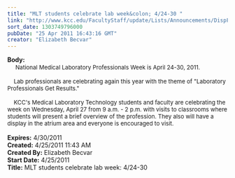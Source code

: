 ```yaml
---
title: "MLT students celebrate lab week&colon; 4/24-30 "
link: "http://www.kcc.edu/FacultyStaff/update/Lists/Announcements/DispForm.aspx?ID=245"
sort_date: 1303749796000
pubDate: "25 Apr 2011 16:43:16 GMT"
creator: "Elizabeth Becvar"
---
```


<div><b>Body:</b> <div class=ExternalClassB6820BF474FD487F9BD26446DDED672C><div> <font size=2>    National Medical Laboratory Professionals Week is April 24-30, 2011.</font></div><font size=2>
<div><br>    Lab professionals are celebrating again this year with the theme of &quot;Laboratory Professionals Get Results.&quot; </div>
<div><br>    KCC's Medical Laboratory Technology students and faculty are celebrating the week on Wednesday, April 27 from 9 a.m. - 2 p.m. with visits to classrooms where students will present a brief overview of the profession. They also will have a display in the atrium area and everyone is encouraged to visit.    <br> </font></div></div></div>
<div><b>Expires:</b> 4/30/2011</div>
<div><b>Created:</b> 4/25/2011 11:43 AM</div>
<div><b>Created By:</b> Elizabeth Becvar</div>
<div><b>Start Date:</b> 4/25/2011</div>
<div><b>Title:</b> MLT students celebrate lab week: 4/24-30 </div>
